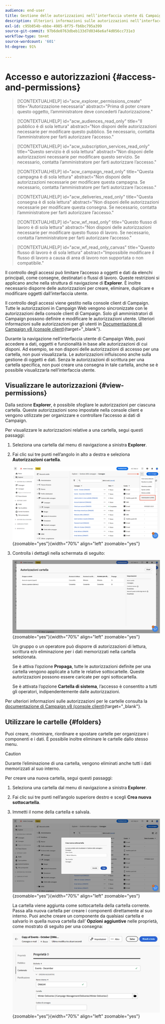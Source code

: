 ```yaml
---
audience: end-user
title: Gestione delle autorizzazioni nell’interfaccia utente di Campaign Web
description: Ulteriori informazioni sulle autorizzazioni nell’interfaccia utente di Campaign Web
exl-id: c95b854b-ebbe-4985-8f75-fb6bc795a399
source-git-commit: 97b6de0763dbeb133d7d0346e6af4d056cc731e3
workflow-type: tm+mt
source-wordcount: '601'
ht-degree: 91%

---
```


# Accesso e autorizzazioni {#access-and-permissions}

>[!CONTEXTUALHELP]
>id="acw_explorer_permissions_create"
>title="Autorizzazione necessaria"
>abstract="Prima di poter creare questo oggetto, l’amministratore deve concederti l’autorizzazione."


>[!CONTEXTUALHELP]
>id="acw_audiences_read_only"
>title="Il pubblico è di sola lettura"
>abstract="Non disponi delle autorizzazioni necessarie per modificare questo pubblico. Se necessario, contatta l’amministratore per farti autorizzare l’accesso."


>[!CONTEXTUALHELP]
>id="acw_subscription_services_read_only"
>title="Questo servizio è di sola lettura"
>abstract="Non disponi delle autorizzazioni necessarie per modificare questo servizio. Se necessario, contatta l’amministratore per farti autorizzare l’accesso."


>[!CONTEXTUALHELP]
>id="acw_campaign_read_only"
>title="Questa campagna è di sola lettura"
>abstract="Non disponi delle autorizzazioni necessarie per modificare questa campagna. Se necessario, contatta l’amministratore per farti autorizzare l’accesso."

>[!CONTEXTUALHELP]
>id="acw_deliveries_read_only"
>title="Questa consegna è di sola lettura"
>abstract="Non disponi delle autorizzazioni necessarie per modificare questa consegna. Se necessario, contatta l’amministratore per farti autorizzare l’accesso."


>[!CONTEXTUALHELP]
>id="acw_wf_read_only"
>title="Questo flusso di lavoro è di sola lettura"
>abstract="Non disponi delle autorizzazioni necessarie per modificare questo flusso di lavoro. Se necessario, contatta l’amministratore per farti autorizzare l’accesso."

>[!CONTEXTUALHELP]
>id="acw_wf_read_only_canvas"
>title="Questo flusso di lavoro è di sola lettura"
>abstract="Impossibile modificare il flusso di lavoro a causa di area di lavoro non supportata o non compatibile."

Il controllo degli accessi può limitare l’accesso a oggetti e dati da elenchi principali, come consegne, destinatari o flussi di lavoro. Queste restrizioni si applicano anche nella struttura di navigazione di **Explorer**. È inoltre necessario disporre delle autorizzazioni per creare, eliminare, duplicare e modificare oggetti dall’interfaccia utente.

Il controllo degli accessi viene gestito nella console client di Campaign. Tutte le autorizzazioni in Campaign Web vengono sincronizzate con le autorizzazioni della console client di Campaign. Solo gli amministratori di Campaign possono definire e modificare le autorizzazioni utente. Ulteriori informazioni sulle autorizzazioni per gli utenti in [Documentazione di Campaign v8 (console client)](https://experienceleague.adobe.com/docs/campaign/campaign-v8/admin/permissions/gs-permissions.html?lang=it){target="_blank"}.

Durante la navigazione nell’interfaccia utente di Campaign Web, puoi accedere a dati, oggetti e funzionalità in base alle autorizzazioni di cui disponi. Ad esempio, se non disponi delle autorizzazioni di accesso per una cartella, non puoi visualizzarla. Le autorizzazioni influiscono anche sulla gestione di oggetti e dati. Senza le autorizzazioni di scrittura per una cartella specifica, non puoi creare una consegna in tale cartella, anche se è possibile visualizzarla nell’interfaccia utente.

## Visualizzare le autorizzazioni {#view-permissions}

Dalla sezione **Explorer**, è possibile sfogliare le autorizzazioni per ciascuna cartella. Queste autorizzazioni sono impostate nella console client e vengono utilizzate per organizzare e controllare l’accesso ai dati di Campaign.

Per visualizzare le autorizzazioni relative a una cartella, segui questi passaggi:

1. Seleziona una cartella dal menu di navigazione a sinistra **Explorer**.
1. Fai clic sui tre punti nell’angolo in alto a destra e seleziona **Autorizzazioni cartella**.

   ![](assets/permissions-view-menu.png){zoomable=&quot;yes&quot;}{width="70%" align="left" zoomable="yes"}

1. Controlla i dettagli nella schermata di seguito:

   ![](assets/permissions-view-screen.png){zoomable=&quot;yes&quot;}{width="70%" align="left" zoomable="yes"}

   Un gruppo o un operatore può disporre di autorizzazioni di lettura, scrittura e/o eliminazione per i dati memorizzati nella cartella selezionata.

   Se è attiva l’opzione **Propaga**, tutte le autorizzazioni definite per una cartella vengono applicate a tutte le relative sottocartelle. Queste autorizzazioni possono essere caricate per ogni sottocartella.

   Se è attivata l’opzione **Cartella di sistema**, l’accesso è consentito a tutti gli operatori, indipendentemente dalle autorizzazioni.

Per ulteriori informazioni sulle autorizzazioni per le cartelle consulta la [documentazione di Campaign v8 (console client)](https://experienceleague.adobe.com/docs/campaign/campaign-v8/admin/permissions/folder-permissions.html?lang=it){target="_blank"}.


## Utilizzare le cartelle {#folders}

Puoi creare, rinominare, riordinare e spostare cartelle per organizzare i componenti e i dati. È possibile inoltre eliminare le cartelle dallo stesso menu.

>[!CAUTION]
>
>Durante l’eliminazione di una cartella, vengono eliminati anche tutti i dati memorizzati al suo interno.

Per creare una nuova cartella, segui questi passaggi:

1. Seleziona una cartella dal menu di navigazione a sinistra **Explorer**.
1. Fai clic sui tre punti nell’angolo superiore destro e scegli **Crea nuova sottocartella**.
1. Immetti il nome della cartella e salvala.

   ![](assets/create-new-subfolder.png){zoomable=&quot;yes&quot;}{width="70%" align="left" zoomable="yes"}

   La cartella viene aggiunta come sottocartella della cartella corrente. Passa alla nuova cartella per creare i componenti direttamente al suo interno. Puoi anche creare un componente da qualsiasi cartella e salvarlo in quella nuova cartella dall’ **Opzioni aggiuntive** nelle proprietà, come mostrato di seguito per una consegna:

   ![](assets/delivery-properties-folder.png){zoomable=&quot;yes&quot;}{width="70%" align="left" zoomable="yes"}
